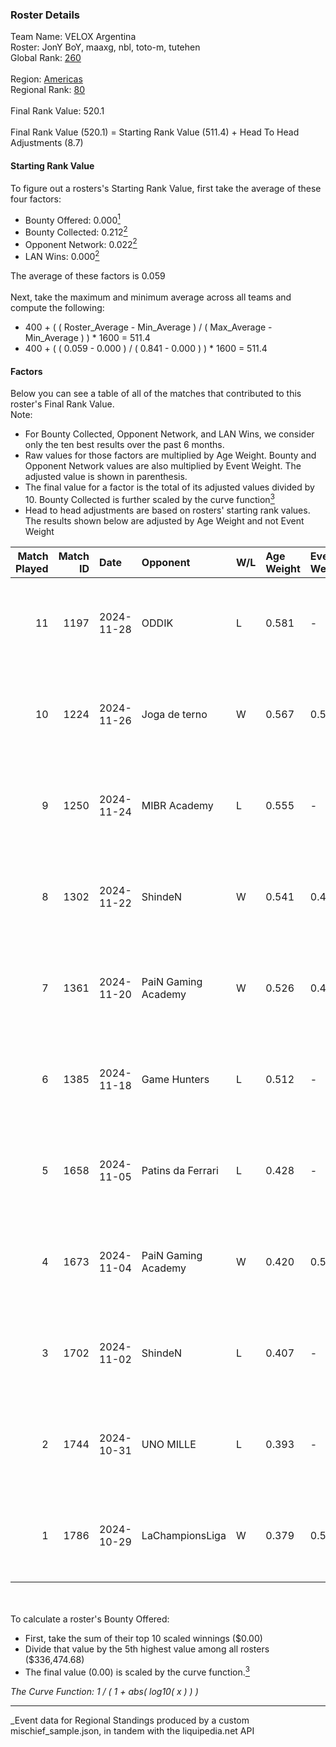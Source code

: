 ### Roster Details<br />
Team Name: VELOX Argentina<br />
Roster: JonY BoY, maaxg, nbl, toto-m, tutehen<br />
Global Rank: [260](../../standings_global_2025_03_01.md)<br />
<br />
Region: [Americas]( ../../standings_americas_2025_03_01.md)<br />
Regional Rank: [80]( ../../standings_americas_2025_03_01.md)<br />
<br />
Final Rank Value:  520.1<br />
<br />
Final Rank Value (520.1) = Starting Rank Value (511.4) + Head To Head Adjustments (8.7)<br />

#### Starting Rank Value<br />
To figure out a rosters's Starting Rank Value, first take the average of these four factors:<br />
- Bounty Offered: 0.000[<sup>1</sup>](#table2)
- Bounty Collected: 0.212[<sup>2</sup>](#table1)
- Opponent Network: 0.022[<sup>2</sup>](#table1)
- LAN Wins: 0.000[<sup>2</sup>](#table1)

The average of these factors is 0.059<br />
<br />
Next, take the maximum and minimum average across all teams and compute the following:<br />
- 400 + ( ( Roster_Average - Min_Average ) / ( Max_Average - Min_Average ) ) * 1600 = 511.4
- 400 + ( ( 0.059 - 0.000 ) / ( 0.841 - 0.000 ) ) * 1600 = 511.4


#### Factors<br />
Below you can see a table of all of the matches that contributed to this roster's Final Rank Value.<br />
Note:<br />

- For Bounty Collected, Opponent Network, and LAN Wins, we consider only the ten best results over the past 6 months.
- Raw values for those factors are multiplied by Age Weight. Bounty and Opponent Network values are also multiplied by Event Weight. The adjusted value is shown in parenthesis.
- The final value for a factor is the total of its adjusted values divided by 10. Bounty Collected is further scaled by the curve function[<sup>3</sup>](#curveFunction)
- Head to head adjustments are based on rosters' starting rank values. The results shown below are adjusted by Age Weight and not Event Weight
<span id="table1"></span><br />


| Match Played | Match ID | Date       | Opponent            | W/L | Age Weight | Event Weight | Bounty Collected | Opponent Network | LAN Wins  | H2H Adj. | Roster                                |
| -: | -: | :- | :- | :- | :- | :- | :- | :- | :- | -: | :- |
|           11 |     1197 | 2024-11-28 | ODDIK               | L   | 0.581      | -            | -                | -                | -         |    -2.76 | JonY BoY, maaxg, nbl, toto-m, tutehen |
|           10 |     1224 | 2024-11-26 | Joga de terno       | W   | 0.567      | 0.500        | 0.000 (0.000)    | 0.111 (0.031)    | 0 (0.000) |     8.36 | JonY BoY, maaxg, nbl, toto-m, tutehen |
|            9 |     1250 | 2024-11-24 | MIBR Academy        | L   | 0.555      | -            | -                | -                | -         |    -5.36 | JonY BoY, maaxg, nbl, toto-m, tutehen |
|            8 |     1302 | 2024-11-22 | ShindeN             | W   | 0.541      | 0.498        | 0.005 (0.001)    | 0.377 (0.102)    | 0 (0.000) |    12.24 | JonY BoY, maaxg, nbl, toto-m, tutehen |
|            7 |     1361 | 2024-11-20 | PaiN Gaming Academy | W   | 0.526      | 0.498        | 0.000 (0.000)    | 0.088 (0.023)    | 0 (0.000) |     5.79 | JonY BoY, maaxg, nbl, toto-m, tutehen |
|            6 |     1385 | 2024-11-18 | Game Hunters        | L   | 0.512      | -            | -                | -                | -         |    -8.45 | JonY BoY, maaxg, nbl, toto-m, tutehen |
|            5 |     1658 | 2024-11-05 | Patins da Ferrari   | L   | 0.428      | -            | -                | -                | -         |    -7.00 | JonY BoY, maaxg, nbl, toto-m, tutehen |
|            4 |     1673 | 2024-11-04 | PaiN Gaming Academy | W   | 0.420      | 0.580        | 0.000 (0.000)    | 0.088 (0.022)    | 0 (0.000) |     4.57 | JonY BoY, maaxg, nbl, toto-m, tutehen |
|            3 |     1702 | 2024-11-02 | ShindeN             | L   | 0.407      | -            | -                | -                | -         |    -3.63 | JonY BoY, maaxg, nbl, toto-m, tutehen |
|            2 |     1744 | 2024-10-31 | UNO MILLE           | L   | 0.393      | -            | -                | -                | -         |    -3.19 | JonY BoY, maaxg, nbl, toto-m, tutehen |
|            1 |     1786 | 2024-10-29 | LaChampionsLiga     | W   | 0.379      | 0.533        | 0.003 (0.001)    | 0.199 (0.040)    | 0 (0.000) |     8.11 | JonY BoY, maaxg, nbl, toto-m, tutehen |

<br />
<span id="table2"></span><br />
To calculate a roster's Bounty Offered:<br />

- First, take the sum of their top 10 scaled winnings ($0.00)
- Divide that value by the 5th highest value among all rosters ($336,474.68)
- The final value (0.00) is scaled by the curve function.[<sup>3</sup>](#curveFunction)

<span id="curveFunction"></span>_The Curve Function: 1 / ( 1 + abs( log10( x ) ) )_<br />

---
_Event data for Regional Standings produced by a custom mischief_sample.json, in tandem with the liquipedia.net API<br />
